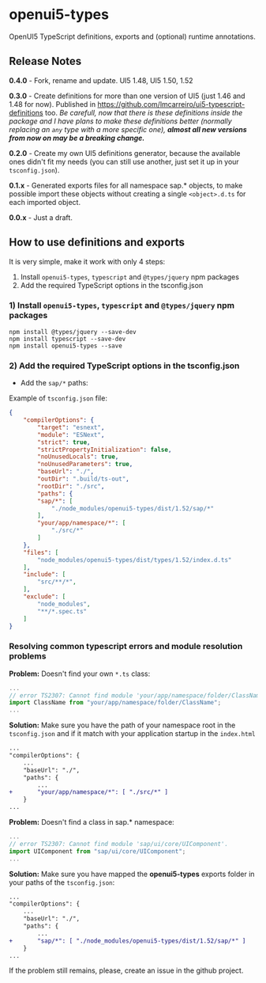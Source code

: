# openui5-types

OpenUI5 TypeScript definitions, exports and (optional) runtime annotations.

## Release Notes

**0.4.0** - Fork, rename and update. UI5 1.48, UI5 1.50, 1.52

**0.3.0** - Create definitions for more than one version of UI5 (just 1.46 and 1.48 for now). Published in https://github.com/lmcarreiro/ui5-typescript-definitions too. *Be carefull, now that there is these definitions inside the package and I have plans to make these definitions better (normally replacing an `any` type with a more specific one), **almost all new versions from now on may be a breaking change.***

**0.2.0** - Create my own UI5 definitions generator, because the available ones didn't fit my needs (you can still use another, just set it up in your `tsconfig.json`).

**0.1.x** - Generated exports files for all namespace sap.* objects, to make possible import these objects without creating a single `<object>.d.ts` for each imported object.

**0.0.x** - Just a draft.

## How to use definitions and exports

It is very simple, make it work with only 4 steps:

1. Install `openui5-types`, `typescript` and `@types/jquery` npm packages
2. Add the required TypeScript options in the tsconfig.json

### 1) Install `openui5-types`, `typescript` and `@types/jquery` npm packages

```
npm install @types/jquery --save-dev
npm install typescript --save-dev
npm install openui5-types --save
```

### 2) Add the required TypeScript options in the tsconfig.json

* Add the `sap/*` paths:

Example of `tsconfig.json` file:
```json
{
	"compilerOptions": {
        "target": "esnext",
        "module": "ESNext",
        "strict": true,
        "strictPropertyInitialization": false,
   	    "noUnusedLocals": true,
        "noUnusedParameters": true,
        "baseUrl": "./",
        "outDir": ".build/ts-out",
        "rootDir": "./src",
        "paths": {
        "sap/*": [
            "./node_modules/openui5-types/dist/1.52/sap/*"
        ],
        "your/app/namespace/*": [
            "./src/*"
        ]
    },    
    "files": [
        "node_modules/openui5-types/dist/types/1.52/index.d.ts"
    ],
    "include": [
        "src/**/*",
    ],
    "exclude": [
        "node_modules",
        "**/*.spec.ts"
    ]
}
```

### Resolving common typescript errors and module resolution problems

**Problem:** Doesn't find your own `*.ts` class:
```typescript
...
// error TS2307: Cannot find module 'your/app/namespace/folder/ClassName'.
import ClassName from "your/app/namespace/folder/ClassName";
...
```

**Solution:** Make sure you have the path of your namespace root in the `tsconfig.json` and if it match with your application startup in the `index.html`
```diff
...
"compilerOptions": {
    ...
    "baseUrl": "./",
    "paths": {
        ...
+       "your/app/namespace/*": [ "./src/*" ]
    }
...
```

**Problem:** Doesn't find a class in sap.* namespace:
```typescript
...
// error TS2307: Cannot find module 'sap/ui/core/UIComponent'.
import UIComponent from "sap/ui/core/UIComponent";
...
```

**Solution:** Make sure you have mapped the **openui5-types** exports folder in your paths of the `tsconfig.json`:

```diff
...
"compilerOptions": {
    ...
    "baseUrl": "./",
    "paths": {
        ...
+       "sap/*": [ "./node_modules/openui5-types/dist/1.52/sap/*" ]
    }
...
```

If the problem still remains, please, create an issue in the github project.


